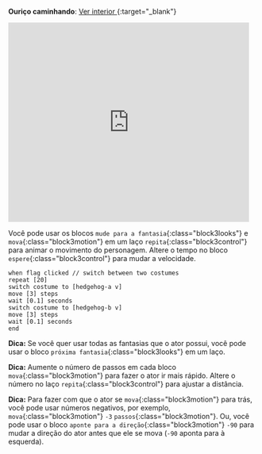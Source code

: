 **Ouriço caminhando**: [Ver interior ](https://scratch.mit.edu/projects/499398615/editor){:target="_blank"}

<div class="scratch-preview">
  <iframe allowtransparency="true" width="485" height="402" src="https://scratch.mit.edu/projects/embed/499398615/?autostart=false" frameborder="0"></iframe>
</div>

Você pode usar os blocos `mude para a fantasia`{:class="block3looks"} e `mova`{:class="block3motion"} em um laço `repita`{:class="block3control"} para animar o movimento do personagem. Altere o tempo no bloco `espere`{:class="block3control"} para mudar a velocidade.

```blocks3
when flag clicked // switch between two costumes
repeat [20]
switch costume to [hedgehog-a v]
move [3] steps
wait [0.1] seconds
switch costume to [hedgehog-b v]
move [3] steps
wait [0.1] seconds
end
```

**Dica:** Se você quer usar todas as fantasias que o ator possui, você pode usar o bloco `próxima fantasia`{:class="block3looks"} em um laço.

**Dica:** Aumente o número de passos em cada bloco `mova`{:class="block3motion"} para fazer o ator ir mais rápido. Altere o número no laço `repita`{:class="block3control"} para ajustar a distância.

**Dica:** Para fazer com que o ator se `mova`{:class="block3motion"} para trás, você pode usar números negativos, por exemplo, `mova`{:class="block3motion"} `-3` `passos`{:class="block3motion"}. Ou, você pode usar o bloco `aponte para a direção`{:class="block3motion"} `-90` para mudar a direção do ator antes que ele se mova (`-90` aponta para à esquerda). 

